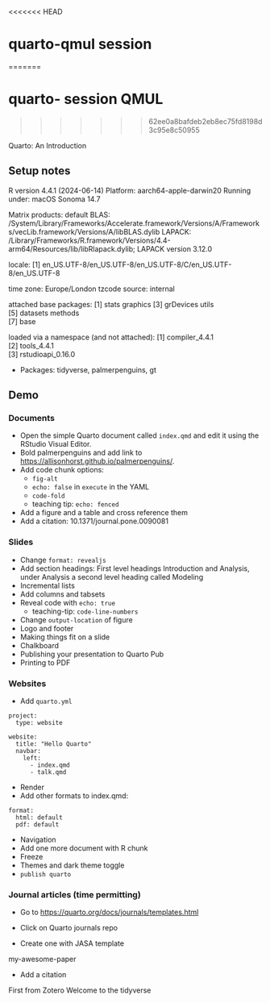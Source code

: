 <<<<<<< HEAD
# quarto-qmul session
=======
# quarto- session QMUL 
>>>>>>> 62ee0a8bafdeb2eb8ec75fd8198d3c95e8c50955

Quarto: An Introduction

## Setup notes

R version 4.4.1 (2024-06-14)
Platform: aarch64-apple-darwin20
Running under: macOS Sonoma 14.7

Matrix products: default
BLAS:   /System/Library/Frameworks/Accelerate.framework/Versions/A/Frameworks/vecLib.framework/Versions/A/libBLAS.dylib 
LAPACK: /Library/Frameworks/R.framework/Versions/4.4-arm64/Resources/lib/libRlapack.dylib;  LAPACK version 3.12.0

locale:
[1] en_US.UTF-8/en_US.UTF-8/en_US.UTF-8/C/en_US.UTF-8/en_US.UTF-8

time zone: Europe/London
tzcode source: internal

attached base packages:
[1] stats     graphics 
[3] grDevices utils    
[5] datasets  methods  
[7] base     

loaded via a namespace (and not attached):
[1] compiler_4.4.1   
[2] tools_4.4.1      
[3] rstudioapi_0.16.0
> 
- Packages: tidyverse, palmerpenguins, gt

## Demo

### Documents

- Open the simple Quarto document called `index.qmd` and edit it using the RStudio Visual Editor.
- Bold palmerpenguins and add link to https://allisonhorst.github.io/palmerpenguins/.
- Add code chunk options:
  - `fig-alt`
  - `echo: false` in `execute` in the YAML
  - `code-fold`
  - teaching tip: `echo: fenced`
- Add a figure and a table and cross reference them
- Add a citation: 10.1371/journal.pone.0090081

### Slides

- Change `format: revealjs`
- Add section headings: First level headings Introduction and Analysis, under Analysis a second level heading called Modeling
- Incremental lists
- Add columns and tabsets
- Reveal code with `echo: true`
  - teaching-tip: `code-line-numbers`
- Change `output-location` of figure
- Logo and footer
- Making things fit on a slide
- Chalkboard
- Publishing your presentation to Quarto Pub
- Printing to PDF

### Websites

- Add `quarto.yml` 

```
project:
  type: website

website:
  title: "Hello Quarto"
  navbar:
    left:
      - index.qmd
      - talk.qmd
```

- Render
- Add other formats to index.qmd:

```
format:
  html: default
  pdf: default
```

- Navigation
- Add one more document with R chunk
- Freeze
- Themes and dark theme toggle
- `publish quarto`

### Journal articles (time permitting)

- Go to https://quarto.org/docs/journals/templates.html

- Click on Quarto journals repo

- Create one with JASA template

my-awesome-paper

- Add a citation

First from Zotero
Welcome to the tidyverse
